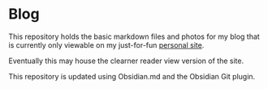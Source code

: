 # Blog

This repository holds the basic markdown files and photos for my blog that is currently only viewable on my just-for-fun [personal site](http://gloogo.io/).

Eventually this may house the clearner reader view version of the site.

This repository is updated using Obsidian.md and the Obsidian Git plugin.
